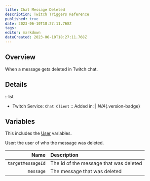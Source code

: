 ```yaml
---
title: Chat Message Deleted
description: Twitch Triggers Reference
published: true
date: 2023-06-10T18:27:11.768Z
tags: 
editor: markdown
dateCreated: 2023-06-10T18:27:11.768Z
---
```


## Overview
When a message gets deleted in Twitch chat.

## Details
::list
- Twitch Service: `Chat Client`
::
Added in: | *N/A*{.version-badge}

## Variables
This includes the [User](/Variables/User-Variables) variables.

User: the user of who the message was deleted.

Name | Description
----:|:------------
`targetMessageId` | The id of the message that was deleted
`message` | The message that was deleted